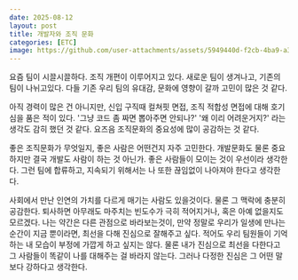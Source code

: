 ```yaml
---
date: 2025-08-12
layout: post
title: 개발자와 조직 문화
categories: [ETC]
image: https://github.com/user-attachments/assets/5949440d-f2cb-4ba9-a3ec-baa15aa9a05c
---
```


요즘 팀이 시끌시끌하다. 조직 개편이 이루어지고 있다.
새로운 팀이 생겨나고, 기존의 팀이 나뉘고있다.
다들 기존 우리 팀의 유대감, 문화에 영향이 갈까 고민이 많은 것 같다.

아직 경력이 많은 건 아니지만, 신입 구직때 컬쳐핏 면접, 조직 적합성 면접에 대해 호기심을 품은 적이 있다. '그냥 코드 좀 짜면 뽑아주면 안되나?' '왜 이리 어려운거지?' 라는 생각도 감히 했던 것 같다. 요즈음 조직문화의 중요성에 많이 공감하는 것 같다.

좋은 조직문화가 무엇일지, 좋은 사람은 어떤건지 자주 고민한다. 개발문화도 물론 중요하지만 결국 개발도 사람이 하는 것 아닌가. 좋은 사람들이 모이는 것이 우선이라 생각한다.
그런 팀에 합류하고, 지속되기 위해서는 나 또한 끊임없이 나아져야 한다고 생각한다. 

사회에서 만난 인연의 가치를 다르게 매기는 사람도 있을것이다. 물론 그 맥락에 충분히 공감한다. 퇴사하면 아무래도 마주치는 빈도수가 극히 적어지거나, 혹은 아예 없을지도 모르겠다. 
나는 약간은 다른 관점으로 바라보는것이, 만약 정말로 우리가 일생에 만나는 순간이 지금 뿐이라면, 최선을 다해 진심으로 잘해주고 싶다. 적어도 우리 팀원들이 기억하는 내 모습이 부정에 가깝게 하고 싶지는 않다.
물론 내가 진심으로 최선을 다한다고 그 사람들이 똑같이 나를 대해주는 걸 바라지 않는다. 
그러나 다정한 진심은 그 어떤 말보다 강하다고 생각한다.
